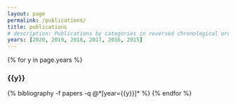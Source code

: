 ```yaml
---
layout: page
permalink: /publications/
title: publications
# description: Publications by categories in reversed chronological order. Generated by jekyll-scholar.
years: [2020, 2019, 2018, 2017, 2016, 2015]
---
```


{% for y in page.years %}
  <h3 class="year">{{y}}</h3>
  {% bibliography -f papers -q @*[year={{y}}]* %}
{% endfor %}

